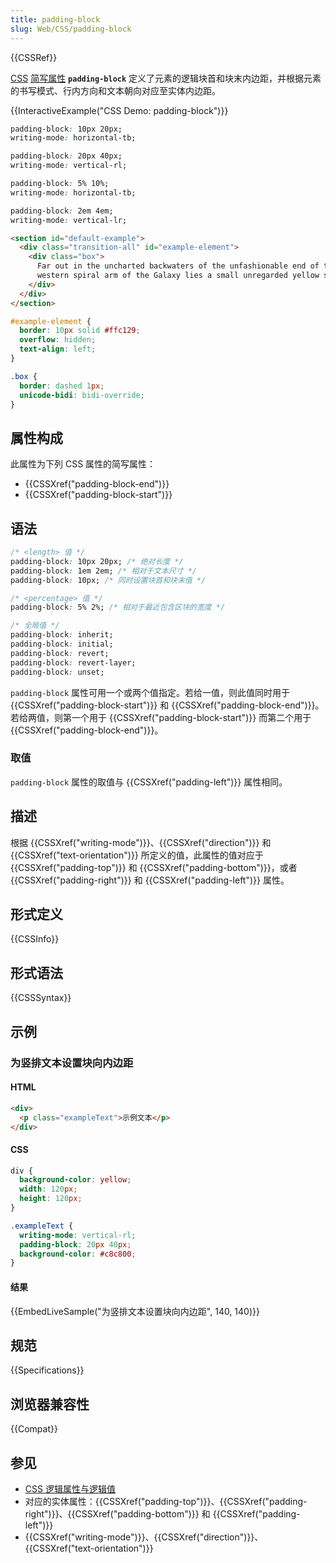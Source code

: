 ```yaml
---
title: padding-block
slug: Web/CSS/padding-block
---
```


{{CSSRef}}

[CSS](/zh-CN/docs/Web/CSS) [简写属性](/zh-CN/docs/Web/CSS/Shorthand_properties) **`padding-block`** 定义了元素的逻辑块首和块末内边距，并根据元素的书写模式、行内方向和文本朝向对应至实体内边距。

{{InteractiveExample("CSS Demo: padding-block")}}

```css interactive-example-choice
padding-block: 10px 20px;
writing-mode: horizontal-tb;
```

```css interactive-example-choice
padding-block: 20px 40px;
writing-mode: vertical-rl;
```

```css interactive-example-choice
padding-block: 5% 10%;
writing-mode: horizontal-tb;
```

```css interactive-example-choice
padding-block: 2em 4em;
writing-mode: vertical-lr;
```

```html interactive-example
<section id="default-example">
  <div class="transition-all" id="example-element">
    <div class="box">
      Far out in the uncharted backwaters of the unfashionable end of the
      western spiral arm of the Galaxy lies a small unregarded yellow sun.
    </div>
  </div>
</section>
```

```css interactive-example
#example-element {
  border: 10px solid #ffc129;
  overflow: hidden;
  text-align: left;
}

.box {
  border: dashed 1px;
  unicode-bidi: bidi-override;
}
```

## 属性构成

此属性为下列 CSS 属性的简写属性：

- {{CSSXref("padding-block-end")}}
- {{CSSXref("padding-block-start")}}

## 语法

```css
/* <length> 值 */
padding-block: 10px 20px; /* 绝对长度 */
padding-block: 1em 2em; /* 相对于文本尺寸 */
padding-block: 10px; /* 同时设置块首和块末值 */

/* <percentage> 值 */
padding-block: 5% 2%; /* 相对于最近包含区块的宽度 */

/* 全局值 */
padding-block: inherit;
padding-block: initial;
padding-block: revert;
padding-block: revert-layer;
padding-block: unset;
```

`padding-block` 属性可用一个或两个值指定。若给一值，则此值同时用于 {{CSSXref("padding-block-start")}} 和 {{CSSXref("padding-block-end")}}。若给两值，则第一个用于 {{CSSXref("padding-block-start")}} 而第二个用于 {{CSSXref("padding-block-end")}}。

### 取值

`padding-block` 属性的取值与 {{CSSXref("padding-left")}} 属性相同。

## 描述

根据 {{CSSXref("writing-mode")}}、{{CSSXref("direction")}} 和 {{CSSXref("text-orientation")}} 所定义的值，此属性的值对应于 {{CSSXref("padding-top")}} 和 {{CSSXref("padding-bottom")}}，或者 {{CSSXref("padding-right")}} 和 {{CSSXref("padding-left")}} 属性。

## 形式定义

{{CSSInfo}}

## 形式语法

{{CSSSyntax}}

## 示例

### 为竖排文本设置块向内边距

#### HTML

```html
<div>
  <p class="exampleText">示例文本</p>
</div>
```

#### CSS

```css
div {
  background-color: yellow;
  width: 120px;
  height: 120px;
}

.exampleText {
  writing-mode: vertical-rl;
  padding-block: 20px 40px;
  background-color: #c8c800;
}
```

#### 结果

{{EmbedLiveSample("为竖排文本设置块向内边距", 140, 140)}}

## 规范

{{Specifications}}

## 浏览器兼容性

{{Compat}}

## 参见

- [CSS 逻辑属性与逻辑值](/zh-CN/docs/Web/CSS/CSS_logical_properties_and_values)
- 对应的实体属性：{{CSSXref("padding-top")}}、{{CSSXref("padding-right")}}、{{CSSXref("padding-bottom")}} 和 {{CSSXref("padding-left")}}
- {{CSSXref("writing-mode")}}、{{CSSXref("direction")}}、{{CSSXref("text-orientation")}}
